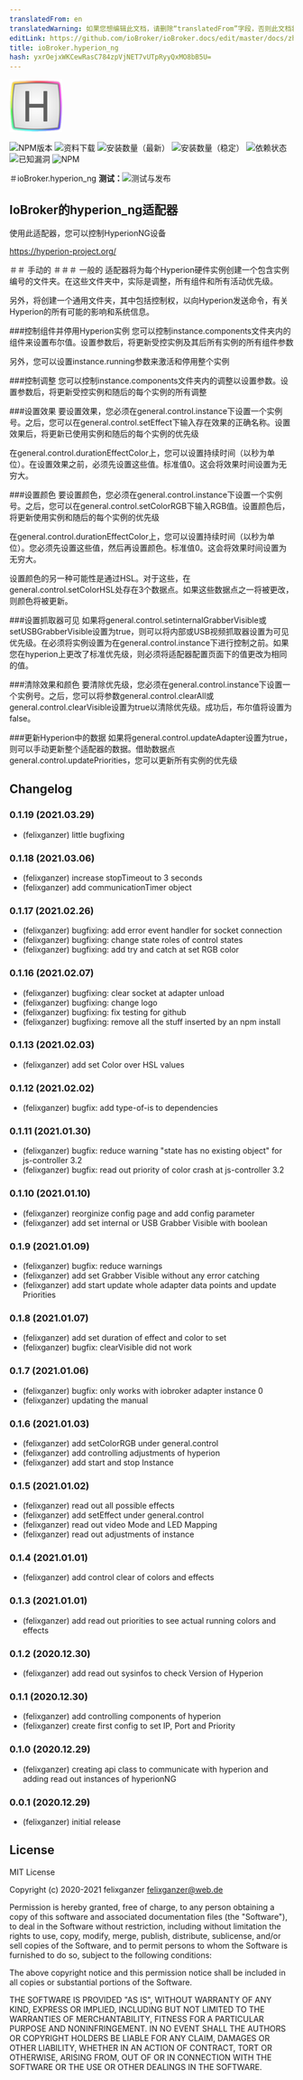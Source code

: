 ```yaml
---
translatedFrom: en
translatedWarning: 如果您想编辑此文档，请删除“translatedFrom”字段，否则此文档将再次自动翻译
editLink: https://github.com/ioBroker/ioBroker.docs/edit/master/docs/zh-cn/adapterref/iobroker.hyperion_ng/README.md
title: ioBroker.hyperion_ng
hash: yxrOejxWKCewRasC784zpVjNET7vUTpRyyQxMO8bB5U=
---
```

![标识](../../../en/adapterref/iobroker.hyperion_ng/admin/hyperion_ng.png)

![NPM版本](http://img.shields.io/npm/v/iobroker.hyperion_ng.svg)
![资料下载](https://img.shields.io/npm/dm/iobroker.hyperion_ng.svg)
![安装数量（最新）](http://iobroker.live/badges/hyperion_ng-installed.svg)
![安装数量（稳定）](http://iobroker.live/badges/hyperion_ng-stable.svg)
![依赖状态](https://img.shields.io/david/felixganzer/ioBroker.hyperion_ng.svg)
![已知漏洞](https://snyk.io/test/github/felixganzer/ioBroker.hyperion_ng/badge.svg)
![NPM](https://nodei.co/npm/iobroker.hyperion_ng.png?downloads=true)

＃ioBroker.hyperion_ng
**测试：**![测试与发布](https://github.com/felixganzer/ioBroker.hyperion_ng/workflows/Test%20and%20Release/badge.svg)

## IoBroker的hyperion_ng适配器
使用此适配器，您可以控制HyperionNG设备

https://hyperion-project.org/

＃＃ 手动的
＃＃＃ 一般的
适配器将为每个Hyperion硬件实例创建一个包含实例编号的文件夹。在这些文件夹中，实际是调整，所有组件和所有活动优先级。

另外，将创建一个通用文件夹，其中包括控制权，以向Hyperion发送命令，有关Hyperion的所有可能的影响和系统信息。

###控制组件并停用Hyperion实例
您可以控制instance.components文件夹内的组件来设置布尔值。设置参数后，将更新受控实例及其后所有实例的所有组件参数

另外，您可以设置instance.running参数来激活和停用整个实例

###控制调整
您可以控制instance.components文件夹内的调整以设置参数。设置参数后，将更新受控实例和随后的每个实例的所有调整

###设置效果
要设置效果，您必须在general.control.instance下设置一个实例号。之后，您可以在general.control.setEffect下输入存在效果的正确名称。设置效果后，将更新已使用实例和随后的每个实例的优先级

在general.control.durationEffectColor上，您可以设置持续时间（以秒为单位）。在设置效果之前，必须先设置这些值。标准值0。这会将效果时间设置为无穷大。

###设置颜色
要设置颜色，您必须在general.control.instance下设置一个实例号。之后，您可以在general.control.setColorRGB下输入RGB值。设置颜色后，将更新使用实例和随后的每个实例的优先级

在general.control.durationEffectColor上，您可以设置持续时间（以秒为单位）。您必须先设置这些值，然后再设置颜色。标准值0。这会将效果时间设置为无穷大。

设置颜色的另一种可能性是通过HSL。对于这些，在general.control.setColorHSL处存在3个数据点。如果这些数据点之一将被更改，则颜色将被更新。

###设置抓取器可见
如果将general.control.setinternalGrabberVisible或setUSBGrabberVisible设置为true，则可以将内部或USB视频抓取器设置为可见优先级。在必须将实例设置为在general.control.instance下进行控制之前。如果您在hyperion上更改了标准优先级，则必须将适配器配置页面下的值更改为相同的值。

###清除效果和颜色
要清除优先级，您必须在general.control.instance下设置一个实例号。之后，您可以将参数general.control.clearAll或general.control.clearVisible设置为true以清除优先级。成功后，布尔值将设置为false。

###更新Hyperion中的数据
如果将general.control.updateAdapter设置为true，则可以手动更新整个适配器的数据。借助数据点general.control.updatePriorities，您可以更新所有实例的优先级

## Changelog

### 0.1.19 (2021.03.29)
* (felixganzer) little bugfixing

### 0.1.18 (2021.03.06)
* (felixganzer) increase stopTimeout to 3 seconds
* (felixganzer) add communicationTimer object


### 0.1.17 (2021.02.26)
* (felixganzer) bugfixing: add error event handler for socket connection
* (felixganzer) bugfixing: change state roles of control states
* (felixganzer) bugfixing: add try and catch at set RGB color

### 0.1.16 (2021.02.07)
* (felixganzer) bugfixing: clear socket at adapter unload
* (felixganzer) bugfixing: change logo
* (felixganzer) bugfixing: fix testing for github
* (felixganzer) bugfixing: remove all the stuff inserted by an npm install

### 0.1.13 (2021.02.03)
* (felixganzer) add set Color over HSL values

### 0.1.12 (2021.02.02)
* (felixganzer) bugfix: add type-of-is to dependencies

### 0.1.11 (2021.01.30)
* (felixganzer) bugfix: reduce warning "state has no existing object" for js-controller 3.2
* (felixganzer) bugfix: read out priority of color crash at js-controller 3.2

### 0.1.10 (2021.01.10)
* (felixganzer) reorginize config page and add config parameter
* (felixganzer) add set internal or USB Grabber Visible with boolean

### 0.1.9 (2021.01.09)
* (felixganzer) bugfix: reduce warnings
* (felixganzer) add set Grabber Visible without any error catching
* (felixganzer) add start update whole adapter data points and update Priorities

### 0.1.8 (2021.01.07)
* (felixganzer) add set duration of effect and color to set
* (felixganzer) bugfix: clearVisible did not work

### 0.1.7 (2021.01.06)
* (felixganzer) bugfix: only works with iobroker adapter instance 0
* (felixganzer) updating the manual

### 0.1.6 (2021.01.03)
* (felixganzer) add setColorRGB under general.control
* (felixganzer) add controlling adjustments of hyperion
* (felixganzer) add start and stop Instance

### 0.1.5 (2021.01.02)
* (felixganzer) read out all possible effects
* (felixganzer) add setEffect under general.control
* (felixganzer) read out video Mode and LED Mapping
* (felixganzer) read out adjustments of instance

### 0.1.4 (2021.01.01)
* (felixganzer) add control clear of colors and effects

### 0.1.3 (2021.01.01)
* (felixganzer) add read out priorities to see actual running colors and effects

### 0.1.2 (2020.12.30)
* (felixganzer) add read out sysinfos to check Version of Hyperion

### 0.1.1 (2020.12.30)
* (felixganzer) add controlling components of hyperion
* (felixganzer) create first config to set IP, Port and Priority

### 0.1.0 (2020.12.29)
* (felixganzer) creating api class to communicate with hyperion and adding read out instances of hyperionNG

### 0.0.1 (2020.12.29)
* (felixganzer) initial release

## License
MIT License

Copyright (c) 2020-2021 felixganzer <felixganzer@web.de>

Permission is hereby granted, free of charge, to any person obtaining a copy
of this software and associated documentation files (the "Software"), to deal
in the Software without restriction, including without limitation the rights
to use, copy, modify, merge, publish, distribute, sublicense, and/or sell
copies of the Software, and to permit persons to whom the Software is
furnished to do so, subject to the following conditions:

The above copyright notice and this permission notice shall be included in all
copies or substantial portions of the Software.

THE SOFTWARE IS PROVIDED "AS IS", WITHOUT WARRANTY OF ANY KIND, EXPRESS OR
IMPLIED, INCLUDING BUT NOT LIMITED TO THE WARRANTIES OF MERCHANTABILITY,
FITNESS FOR A PARTICULAR PURPOSE AND NONINFRINGEMENT. IN NO EVENT SHALL THE
AUTHORS OR COPYRIGHT HOLDERS BE LIABLE FOR ANY CLAIM, DAMAGES OR OTHER
LIABILITY, WHETHER IN AN ACTION OF CONTRACT, TORT OR OTHERWISE, ARISING FROM,
OUT OF OR IN CONNECTION WITH THE SOFTWARE OR THE USE OR OTHER DEALINGS IN THE
SOFTWARE.